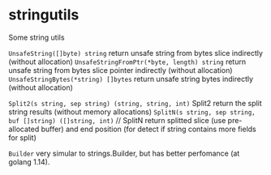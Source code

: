 # stringutils

Some string utils

`UnsafeString([]byte) string` return unsafe string from bytes slice indirectly (without allocation)
`UnsafeStringFromPtr(*byte, length) string` return unsafe string from bytes slice pointer indirectly (without allocation)
`UnsafeStringBytes(*string) []bytes` return unsafe string bytes indirectly (without allocation)

`Split2(s string, sep string) (string, string, int)`  Split2 return the split string results (without memory allocations)
`SplitN(s string, sep string, buf []string) ([]string, int)` // SplitN return splitted slice (use pre-allocated buffer) and end position (for detect if string contains more fields for split)

`Builder` very simular to strings.Builder, but has better perfomance (at golang 1.14).
